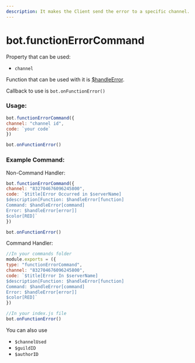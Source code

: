 ```yaml
---
description: It makes the Client send the error to a specific channel.
---
```


# bot.functionErrorCommand

Property that can be used:
- `channel`

Function that can be used with it is [$handleError](../functions/usdhandleError.md).

Callback to use is `bot.onFunctionError()`

### Usage:

```javascript
bot.functionErrorCommand({
channel: "channel id",
code: `your code`
})

bot.onFunctionError()
```

### Example Command:

Non-Command Handler:

```javascript
bot.functionErrorCommand({
channel: "832704676096245800",
code: `$title[Error Occurred in $serverName]
$description[Function: $handleError[function]
Command: $handleError[command]
Error: $handleError[error]]
$color[RED]`
})

bot.onFunctionError()
```

Command Handler:

```javascript
//In your commands folder
module.exports = ({
type: "functionErrorCommand",
channel: "832704676096245800",
code: `$title[Error In $serverName]
$description[Function: $handleError[function]
Command: $handleError[command]
Error: $handleError[error]]
$color[RED]`
})

//In your index.js file
bot.onFunctionError()
```

You can also use 
- `$channelUsed` 
- `$guildID`
- `$authorID`